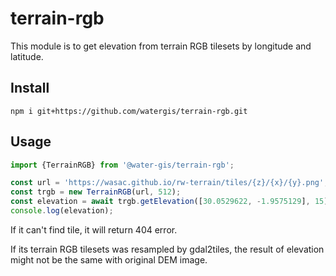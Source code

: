# terrain-rgb
This module is to get elevation from terrain RGB tilesets by longitude and latitude.

## Install

```
npm i git+https://github.com/watergis/terrain-rgb.git
```

## Usage

```ts
import {TerrainRGB} from '@water-gis/terrain-rgb';

const url = 'https://wasac.github.io/rw-terrain/tiles/{z}/{x}/{y}.png';
const trgb = new TerrainRGB(url, 512);
const elevation = await trgb.getElevation([30.0529622, -1.9575129], 15);
console.log(elevation);
```

If it can't find tile, it will return 404 error.

If its terrain RGB tilesets was resampled by gdal2tiles, the result of elevation might not be the same with original DEM image.